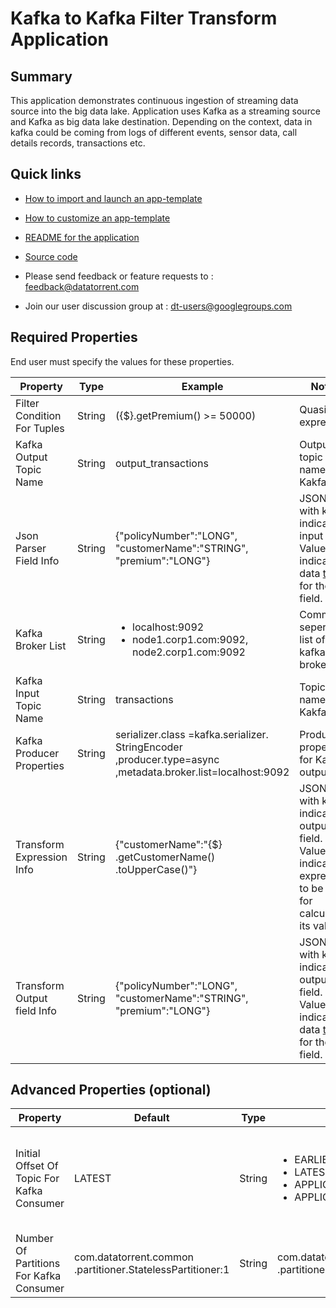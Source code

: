 # Kafka to Kafka Filter Transform Application

## Summary

This application demonstrates continuous ingestion of streaming data source into the big data lake. Application uses Kafka as a streaming source and Kafka as big data lake destination. Depending on the context, data in kafka could be coming from logs of different events, sensor data, call details records, transactions etc.

## Quick links

-  <a
    href="../common/import-launch"  class="docs" id="docs" ga-track="docs"
    target="_blank">How to import and launch an app-template</a>

-  <a
    href="../common/customize"  class="docs" id="docs" ga-track="docs"
    target="_blank">How to customize an app-template</a>

-  <a
    href="https://github.com/DataTorrent/moodI/tree/master/app-templates/kafka-to-kafka-filter-transform"  class="docs" id="docs" ga-track="docs"
    target="_blank">README for the application</a>
- <a
   href="https://github.com/DataTorrent/moodI/tree/master/app-templates/kafka-to-kafka-filter-transform"  class="github" id="github" ga-track="github" target="_blank">Source code</a>

- Please send feedback or feature requests to :
    <a href="mailto:feedback@datatorrent.com"  class="feedback" id="feedback" ga-track="feedback">feedback@datatorrent.com</a>

- Join our user discussion group at :
    <a href="mailto:dt-users@googlegroups.com"  class="maillist" id="maillist" ga-track="maillist">dt-users@googlegroups.com</a>

## Required Properties
End user must specify the values for these properties.

|Property|Type|Example|Notes|
|---|---|-----|--|
|Filter Condition For Tuples|String|({$}.getPremium() >= 50000)| Quasi java expression
|Kafka Output Topic Name|String|output_transactions|Output topic name on Kakfa|
|Json Parser Field Info|String|{"policyNumber":"LONG", "customerName":"STRING",  "premium":"LONG"}| JSON map with key indicating input field. Value indicating data [type](https://github.com/DataTorrent/moodI/blob/master/operators/library/src/main/java/com/datatorrent/lib/schemaAware/JsonParser.java#L25) for the field.
|Kafka Broker List|String|<ul><li>localhost:9092</li><li>node1.corp1.com:9092, node2.corp1.com:9092</li></ul>|Comma seperated list of kafka brokers|
|Kafka Input Topic Name|String|transactions|Topic name on Kakfa|
|Kafka Producer Properties|String|serializer.class =kafka.serializer. StringEncoder ,producer.type=async ,metadata.broker.list=localhost:9092|Producer properties for Kafka output|
|Transform Expression Info|String|{"customerName":"{$} .getCustomerName() .toUpperCase()"}| JSON map with key indicating output field. Value indicating expression to be used for calculating its value|
|Transform Output field Info|String|{"policyNumber":"LONG", "customerName":"STRING", "premium":"LONG"}| JSON map with key indicating output field. Value indicating data [type](https://github.com/DataTorrent/moodI/blob/master/operators/library/src/main/java/com/datatorrent/lib/schemaAware/JsonParser.java#L25) for the field.|

## Advanced Properties (optional)
|Property|Default|Type|Example|Notes|
|--------|-------|----|-------|-----|
|Initial Offset Of Topic For Kafka Consumer|LATEST|String|<ul><li>EARLIEST</li><li>LATEST</li><li>APPLICATION_OR_EARLIEST</li><li>APPLICATION_OR_LATEST</li></ul>|Whether to read from beginning or read from current offset.
|Number Of Partitions For Kafka Consumer |com.datatorrent.common .partitioner.StatelessPartitioner:1|String|com.datatorrent.common .partitioner.StatelessPartitioner:16|Parallel instances for Kafka operator
